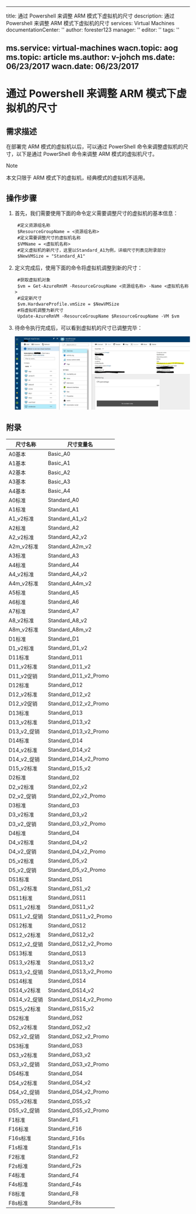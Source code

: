 

---
title: 通过 Powershell 来调整 ARM 模式下虚拟机的尺寸
description: 通过 Powershell 来调整 ARM 模式下虚拟机的尺寸
services: Virtual Machines
documentationCenter: ''
author: forester123
manager: ''
editor: ''
tags: ''

ms.service: virtual-machines
wacn.topic: aog
ms.topic: article
ms.author: v-johch
ms.date: 06/23/2017
wacn.date: 06/23/2017
---

# 通过 Powershell 来调整 ARM 模式下虚拟机的尺寸

## 需求描述

在部署完 ARM 模式的虚拟机以后，可以通过 PowerShell 命令来调整虚拟机的尺寸，以下是通过 PowerShell 命令来调整 ARM 模式的虚拟机尺寸。

> [!NOTE]
> 本文只限于 ARM 模式下的虚拟机，经典模式的虚拟机不适用。

## 操作步骤

1. 首先，我们需要使用下面的命令定义需要调整尺寸的虚拟机的基本信息：

        #定义资源组名称
        $ResourceGroupName = <资源组名称>
        #定义需要调整尺寸的虚拟机名称
        $VMName = <虚拟机名称>
        #定义虚拟机的新尺寸，这里以Standard_A1为例，详细尺寸列表见附录部分
        $NewVMSize = "Standard_A1"

2. 定义完成后，使用下面的命令将虚拟机调整到新的尺寸：

        #获取虚拟机对象
        $vm = Get-AzureRmVM -ResourceGroupName <资源组名称> -Name <虚拟机名称>
        #设定新尺寸
        $vm.HardwareProfile.vmSize = $NewVMSize
        #将虚拟机调整为新尺寸
        Update-AzureRmVM -ResourceGroupName $ResourceGroupName -VM $vm

3. 待命令执行完成后，可以看到虚拟机的尺寸已调整完毕：

    ![](media/aog-virtual-machines-arm-scale-size-with-powershell/portal.png)

## 附录

| 尺寸名称    | 尺寸变量名             |
|------------ | --------------------- |
| A0基本      | Basic_A0              |
| A1基本      | Basic_A1              |
| A2基本      | Basic_A2              |
| A3基本      | Basic_A3              |
| A4基本      | Basic_A4              |
| A0标准      | Standard_A0           |
| A1标准      | Standard_A1           |
| A1_v2标准   | Standard_A1_v2        |
| A2标准      | Standard_A2           |
| A2_v2标准   | Standard_A2_v2        |
| A2m_v2标准  | Standard_A2m_v2       |
| A3标准      | Standard_A3           |
| A4标准      | Standard_A4           |
| A4_v2标准   | Standard_A4_v2        |
| A4m_v2标准  | Standard_A4m_v2       |
| A5标准      | Standard_A5           |
| A6标准      | Standard_A6           |
| A7标准      | Standard_A7           |
| A8_v2标准   | Standard_A8_v2        |
| A8m_v2标准  | Standard_A8m_v2       |
| D1标准      | Standard_D1           |
| D1_v2标准   | Standard_D1_v2        |
| D11标准     | Standard_D11          |
| D11_v2标准  | Standard_D11_v2       |
| D11_v2促销  | Standard_D11_v2_Promo |
| D12标准     | Standard_D12          |
| D12_v2标准  | Standard_D12_v2       |
| D12_v2促销  | Standard_D12_v2_Promo |
| D13标准     | Standard_D13          |
| D13_v2标准  | Standard_D13_v2       |
| D13_v2_促销 | Standard_D13_v2_Promo |
| D14标准     | Standard_D14          |
| D14_v2标准  | Standard_D14_v2       |
| D14_v2_促销 | Standard_D14_v2_Promo |
| D15_v2标准  | Standard_D15_v2       |
| D2标准      | Standard_D2           |
| D2_v2标准   | Standard_D2_v2        |
| D2_v2_促销  | Standard_D2_v2_Promo  |
| D3标准      | Standard_D3           |
| D3_v2标准   | Standard_D3_v2        |
| D3_v2_促销  | Standard_D3_v2_Promo  |
| D4标准      | Standard_D4           |
| D4_v2标准   | Standard_D4_v2        |
| D4_v2_促销  | Standard_D4_v2_Promo  |
| D5_v2标准   | Standard_D5_v2        |
| D5_v2_促销  | Standard_D5_v2_Promo  |
| DS1标准     | Standard_DS1          |
| DS1_v2标准  | Standard_DS1_v2       |
| DS11标准    | Standard_DS11         |
| DS11_v2标准 | Standard_DS11_v2      |
| DS11_v2_促销| Standard_DS11_v2_Promo|
| DS12标准    | Standard_DS12         |
| DS12_v2标准 | Standard_DS12_v2      |
| DS12_v2_促销| Standard_DS12_v2_Promo|
| DS13标准    | Standard_DS13         |
| DS13_v2标准 | Standard_DS13_v2      |
| DS13_v2_促销| Standard_DS13_v2_Promo|
| DS14标准    | Standard_DS14         |
| DS14_v2标准 | Standard_DS14_v2      |
| DS14_v2_促销| Standard_DS14_v2_Promo|
| DS15_v2标准 | Standard_DS15_v2      |
| DS2标准     | Standard_DS2          |
| DS2_v2标准  | Standard_DS2_v2       |
| DS2_v2_促销 | Standard_DS2_v2_Promo |
| DS3标准     | Standard_DS3          |
| DS3_v2标准  | Standard_DS3_v2       |
| DS3_v2_促销 | Standard_DS3_v2_Promo |
| DS4标准     | Standard_DS4          |
| DS4_v2标准  | Standard_DS4_v2       |
| DS4_v2_促销 | Standard_DS4_v2_Promo |
| DS5_v2标准  | Standard_DS5_v2       |
| DS5_v2_促销 | Standard_DS5_v2_Promo |
| F1标准      | Standard_F1           |
| F16标准     | Standard_F16          |
| F16s标准    | Standard_F16s         |
| F1s标准     | Standard_F1s          |
| F2标准      | Standard_F2           |
| F2s标准     | Standard_F2s          |
| F4标准      | Standard_F4           |
| F4s标准     | Standard_F4s          |
| F8标准      | Standard_F8           |
| F8s标准     | Standard_F8s          |
